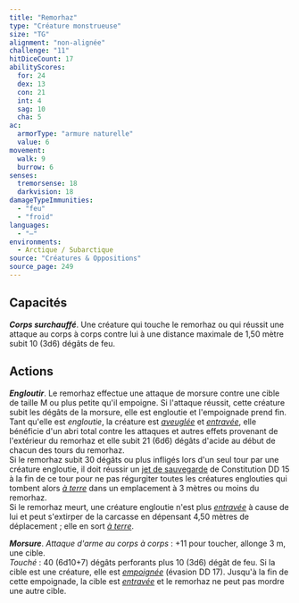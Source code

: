```yaml
---
title: "Remorhaz"
type: "Créature monstrueuse"
size: "TG"
alignment: "non-alignée"
challenge: "11"
hitDiceCount: 17
abilityScores:
  for: 24
  dex: 13
  con: 21
  int: 4
  sag: 10
  cha: 5
ac: 
  armorType: "armure naturelle"
  value: 6
movement: 
  walk: 9
  burrow: 6
senses: 
  tremorsense: 18
  darkvision: 18
damageTypeImmunities: 
  - "feu"
  - "froid"
languages: 
  - "—"
environments:
  - Arctique / Subarctique
source: "Créatures & Oppositions"
source_page: 249
---
```

## Capacités
_**Corps surchauffé**_. Une créature qui touche le remorhaz ou qui réussit une attaque au corps à corps contre lui à une distance maximale de 1,50 mètre subit 10 (3d6) dégâts de feu.

## Actions
_**Engloutir**_. Le remorhaz effectue une attaque de morsure contre une cible de taille M ou plus petite qu'il empoigne. Si l'attaque réussit, cette créature subit les dégâts de la morsure, elle est engloutie et l'empoignade prend fin. Tant qu'elle est _engloutie_, la créature est [_aveuglée_](/gerer-la-sante-du-personnage/#aveugle) et [_entravée_](/gerer-la-sante-du-personnage/#entrave), elle bénéficie d'un abri total contre les attaques et autres effets provenant de l'extérieur du remorhaz et elle subit 21 (6d6) dégâts d'acide au début de chacun des tours du remorhaz.  
Si le remorhaz subit 30 dégâts ou plus infligés lors d'un seul tour par une créature engloutie, il doit réussir un [jet de sauvegarde](/utiliser-les-caracteristiques/#jets-de-sauvegarde) de Constitution DD 15 à la fin de ce tour pour ne pas régurgiter toutes les créatures englouties qui tombent alors [_à terre_](/gerer-la-sante-du-personnage/#a-terre) dans un emplacement à 3 mètres ou moins du remorhaz.  
Si le remorhaz meurt, une créature engloutie n'est plus [_entravée_](/gerer-la-sante-du-personnage/#entrave) à cause de lui et peut s'extirper de la carcasse en dépensant 4,50 mètres de déplacement ; elle en sort [_à terre_](/gerer-la-sante-du-personnage/#a-terre).

_**Morsure**_. _Attaque d'arme au corps à corps_ : +11 pour toucher, allonge 3 m, une cible.  
_Touché_ : 40 (6d10+7) dégâts perforants plus 10 (3d6) dégât de feu. Si la cible est une créature, elle est [_empoignée_](/gerer-la-sante-du-personnage/#empoigne) (évasion DD 17). Jusqu'à la fin de cette empoignade, la cible est [_entravée_](/gerer-la-sante-du-personnage/#entrave) et le remorhaz ne peut pas mordre une autre cible.
